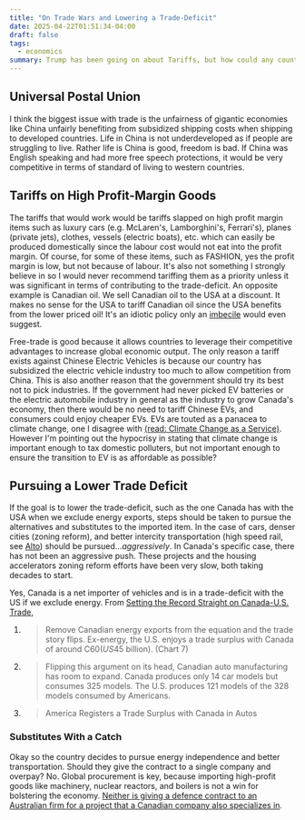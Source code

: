 ```yaml
---
title: "On Trade Wars and Lowering a Trade-Deficit"
date: 2025-04-22T01:51:34-04:00
draft: false
tags:
  - economics
summary: Trump has been going on about Tariffs, but how could any country utilized tariffs for good? This post attempts to explore how tariffs on some goods and services can increase domestic economic opportunities without harming the working class.
---
```


## Universal Postal Union

I think the biggest issue with trade is the unfairness of gigantic economies like China unfairly benefiting from subsidized shipping costs when shipping to developed countries. Life in China is not underdeveloped as if people are struggling to live. Rather life is China is good, freedom is bad. If China was English speaking and had more free speech protections, it would be very competitive in terms of standard of living to western countries.

## Tariffs on High Profit-Margin Goods

The tariffs that would work would be tariffs slapped on high profit margin items such as luxury cars (e.g. McLaren's, Lamborghini's, Ferrari's), planes (private jets), clothes, vessels (electric boats), etc. which can easily be produced domestically since the labour cost would not eat into the profit margin. Of course, for some of these items, such as FASHION, yes the profit margin is low, but not because of labour. It's also not something I strongly believe in so I would never recommend tariffing them as a priority unless it was significant in terms of contributing to the trade-deficit. An opposite example is Canadian oil. We sell Canadian oil to the USA at a discount. It makes no sense for the USA to tariff Canadian oil since the USA benefits from the lower priced oil! It's an idiotic policy only an [imbecile](https://en.wikipedia.org/wiki/Peter_Navarro) would even suggest.

Free-trade is good because it allows countries to leverage their competitive advantages to increase global economic output. The only reason a tariff exists against Chinese Electric Vehicles is because our country has subsidized the electric vehicle industry too much to allow competition from China. This is also another reason that the government should try its best not to pick industries. If the government had never picked EV batteries or the electric automobile industry in general as the industry to grow Canada's economy, then there would be no need to tariff Chinese EVs, and consumers could enjoy cheaper EVs. EVs are touted as a panacea to climate change, one I disagree with [(read: Climate Change as a Service)](/posts/climate-change-as-a-service). However I'm pointing out the hypocrisy in stating that climate change is important enough to tax domestic polluters, but not important enough to ensure the transition to EV is as affordable as possible?

## Pursuing a Lower Trade Deficit

If the goal is to lower the trade-deficit, such as the one Canada has with the USA when we exclude energy exports, steps should be taken to pursue the alternatives and substitutes to the imported item. In the case of cars, denser cities (zoning reform), and better intercity transportation (high speed rail, see [Alto](https://altotrain.ca/en/posts/green-light-for-development-of-a-high-speed-rail-network-between-toronto-and-quebec-city/)) should be pursued..._aggressively_. In Canada's specific case, there has not been an aggressive push. These projects and the housing accelerators zoning reform efforts have been very slow, both taking decades to start.

Yes, Canada is a net importer of vehicles and is in a trade-deficit with the US if we exclude energy. From [Setting the Record Straight on Canada-U.S. Trade](https://economics.td.com/ca-canada-us-trade-balance),

1.  > Remove Canadian energy exports from the equation and the trade story flips. Ex-energy, the U.S. enjoys a trade surplus with Canada of around C$60 (US$45 billion). (Chart 7)
2. > Flipping this argument on its head, Canadian auto manufacturing has room to expand. Canada produces only 14 car models but consumes 325 models. The U.S. produces 121 models of the 328 models consumed by Americans.
3. > America Registers a Trade Surplus with Canada in Autos

### Substitutes With a Catch

Okay so the country decides to pursue energy independence and better transportation. Should they give the contract to a single company and overpay? No. Global procurement is key, because importing high-profit goods like machinery, nuclear reactors, and boilers is not a win for bolstering the economy. [Neither is giving a defence contract to an Australian firm for a project that a Canadian company also specializes in](https://ottawacitizen.com/public-service/defence-watch/canada-australia-arctic-radar).
